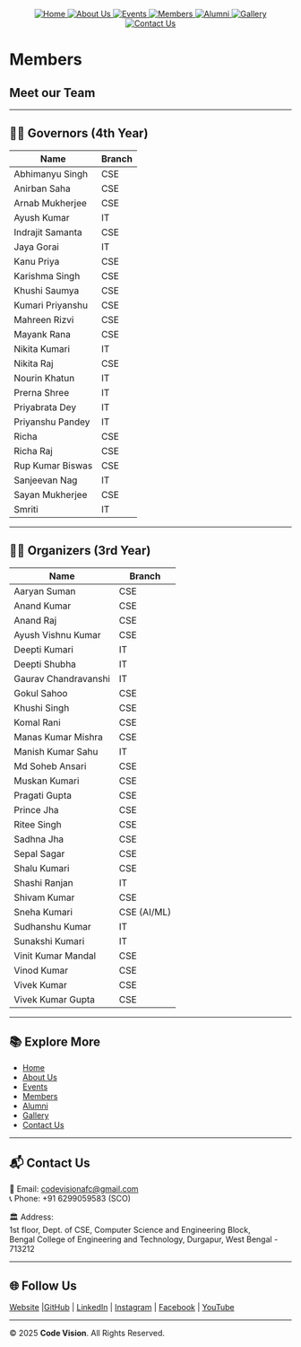 <!-- | [Home](./README.md) | [About Us](AboutUs.md) | [Events](Events.md) | [Members](Members.md) | [Alumni](Alumni.md) | [Gallery](Gallery.md) | [Contact Us](ContactUs.md) |
|------------------------|------------------------|---------------------|-----------------------|---------------------|-----------------------|----------------------------| -->
<p align="center" width="100%">
  <a href="../README.md">
    <img src="https://img.shields.io/badge/Home-FF0000?style=for-the-badge" alt="Home"/>
  </a>
  <a href="../pages/ABOUT.md">
    <img src="https://img.shields.io/badge/About%20Us-FF0000?style=for-the-badge" alt="About Us"/>
  </a>
  <a href="../pages/EVENTS.md">
    <img src="https://img.shields.io/badge/Events-FF0000?style=for-the-badge" alt="Events"/>
  </a>
  <a href="../pages/MEMBERS.md">
    <img src="https://img.shields.io/badge/Members-FF0000?style=for-the-badge" alt="Members"/>
  </a>
  <a href="../pages/ALUMNI.md">
    <img src="https://img.shields.io/badge/Alumni-FF0000?style=for-the-badge" alt="Alumni"/>
  </a>
  <a href="../pages/GALLERY.md">
    <img src="https://img.shields.io/badge/Gallery-FF0000?style=for-the-badge" alt="Gallery"/>
  </a>
  <a href="../pages/CONTACTUS.md">
    <img src="https://img.shields.io/badge/Contact%20Us-FF0000?style=for-the-badge" alt="Contact Us"/>
  </a>
</p>

# Members  
## Meet our Team  

---

## 👨‍🎓 Governors (4th Year)  

| Name              | Branch |
|-------------------|--------|
| Abhimanyu Singh   | CSE    |
| Anirban Saha      | CSE    |
| Arnab Mukherjee   | CSE    |
| Ayush Kumar       | IT     |
| Indrajit Samanta  | CSE    |
| Jaya Gorai        | IT     |
| Kanu Priya        | CSE    |
| Karishma Singh    | CSE    |
| Khushi Saumya     | CSE    |
| Kumari Priyanshu  | CSE    |
| Mahreen Rizvi     | CSE    |
| Mayank Rana       | CSE    |
| Nikita Kumari     | IT     |
| Nikita Raj        | CSE    |
| Nourin Khatun     | IT     |
| Prerna Shree      | IT     |
| Priyabrata Dey    | IT     |
| Priyanshu Pandey  | IT     |
| Richa             | CSE    |
| Richa Raj         | CSE    |
| Rup Kumar Biswas  | CSE    |
| Sanjeevan Nag     | IT     |
| Sayan Mukherjee   | CSE    |
| Smriti            | IT     |

---

## 👩‍🎓 Organizers (3rd Year)  

| Name                 | Branch      |
|----------------------|-------------|
| Aaryan Suman         | CSE         |
| Anand Kumar          | CSE         |
| Anand Raj            | CSE         |
| Ayush Vishnu Kumar   | CSE         |
| Deepti Kumari        | IT          |
| Deepti Shubha        | IT          |
| Gaurav Chandravanshi | IT          |
| Gokul Sahoo          | CSE         |
| Khushi Singh         | CSE         |
| Komal Rani           | CSE         |
| Manas Kumar Mishra   | CSE         |
| Manish Kumar Sahu    | IT          |
| Md Soheb Ansari      | CSE         |
| Muskan Kumari        | CSE         |
| Pragati Gupta        | CSE         |
| Prince Jha           | CSE         |
| Ritee Singh          | CSE         |
| Sadhna Jha           | CSE         |
| Sepal Sagar          | CSE         |
| Shalu Kumari         | CSE         |
| Shashi Ranjan        | IT          |
| Shivam Kumar         | CSE         |
| Sneha Kumari         | CSE (AI/ML) |
| Sudhanshu Kumar      | IT          |
| Sunakshi Kumari      | IT          |
| Vinit Kumar Mandal   | CSE         |
| Vinod Kumar          | CSE         |
| Vivek Kumar          | CSE         |
| Vivek Kumar Gupta    | CSE         |

---

<!-- ## 👩‍🎓 Coordinator (2nd Year)  

| Name                 | Branch      |
|----------------------|-------------|
| <Name>      | <Branch>        |
| <Name>      | <Branch>        |
| <Name>      | <Branch>        |
| <Name>      | <Branch>        |
| <Name>      | <Branch>        | -->


## 📚 Explore More
- [Home](../README.md)  
- [About Us](../pages/ABOUT.md)  
- [Events](../pages/EVENTS.md)  
- [Members](../pages/MEMBERS.md)  
- [Alumni](../pages/ALUMNI.md)  
- [Gallery](../pages/GALLERY.md)  
- [Contact Us](../pages/CONTACTUS.md)  

---

## 📬 Contact Us
📧 Email: [codevisionafc@gmail.com](mailto:codevisionafc@gmail.com)  
📞 Phone: +91 6299059583 (SCO)  

🏛️ Address:  
1st floor, Dept. of CSE, Computer Science and Engineering Block,  
Bengal College of Engineering and Technology, Durgapur, West Bengal - 713212  

---

## 🌐 Follow Us

[Website]( https://codevision-bcet.web.app/) |[GitHub](https://github.com/Code-Vision-BCET-organisation ) | [LinkedIn](https://www.linkedin.com/company/codevision-bcet) | [Instagram](https://www.instagram.com/codevisionbcet/) | [Facebook](https://www.facebook.com/cv.bcet/) | [YouTube](http://www.youtube.com/@codevisionbcet )  

---

© 2025 **Code Vision**. All Rights Reserved.  

